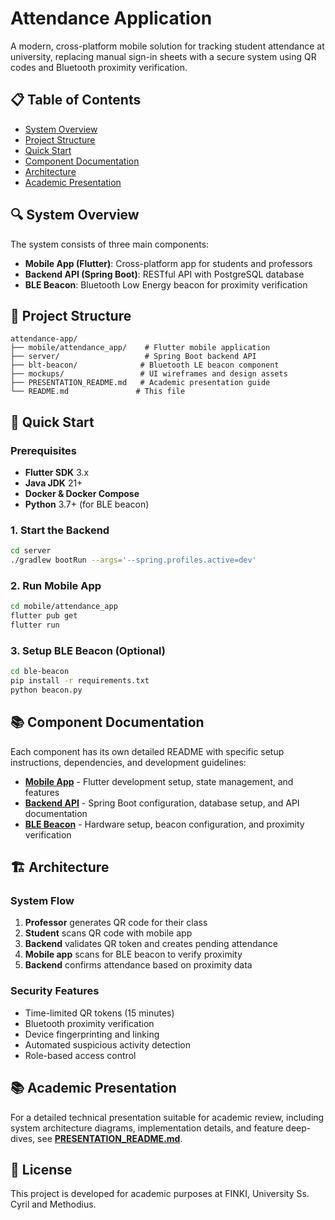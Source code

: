 # Attendance Application

A modern, cross-platform mobile solution for tracking student attendance at university, replacing manual sign-in sheets with a secure system using QR
codes and Bluetooth proximity verification.

## 📋 Table of Contents

- [System Overview](#system-overview)
- [Project Structure](#project-structure)
- [Quick Start](#quick-start)
- [Component Documentation](#component-documentation)
- [Architecture](#architecture)
- [Academic Presentation](#academic-presentation)

## 🔍 System Overview

The system consists of three main components:

- **Mobile App (Flutter)**: Cross-platform app for students and professors
- **Backend API (Spring Boot)**: RESTful API with PostgreSQL database
- **BLE Beacon**: Bluetooth Low Energy beacon for proximity verification

## 📁 Project Structure

```
attendance-app/
├── mobile/attendance_app/    # Flutter mobile application
├── server/                   # Spring Boot backend API
├── blt-beacon/              # Bluetooth LE beacon component
├── mockups/                 # UI wireframes and design assets
├── PRESENTATION_README.md   # Academic presentation guide
└── README.md               # This file
```

## 🚀 Quick Start

### Prerequisites

- **Flutter SDK** 3.x
- **Java JDK** 21+
- **Docker & Docker Compose**
- **Python** 3.7+ (for BLE beacon)

### 1. Start the Backend

```bash
cd server
./gradlew bootRun --args='--spring.profiles.active=dev'
```

### 2. Run Mobile App

```bash
cd mobile/attendance_app
flutter pub get
flutter run
```

### 3. Setup BLE Beacon (Optional)

```bash
cd ble-beacon
pip install -r requirements.txt
python beacon.py
```

## 📚 Component Documentation

Each component has its own detailed README with specific setup instructions, dependencies, and development guidelines:

- **[Mobile App](./mobile/attendance_app/README.md)** - Flutter development setup, state management, and features
- **[Backend API](./server/README.md)** - Spring Boot configuration, database setup, and API documentation
- **[BLE Beacon](ble-beacon/python/README.md)** - Hardware setup, beacon configuration, and proximity verification

## 🏗 Architecture

### System Flow

1. **Professor** generates QR code for their class
2. **Student** scans QR code with mobile app
3. **Backend** validates QR token and creates pending attendance
4. **Mobile app** scans for BLE beacon to verify proximity
5. **Backend** confirms attendance based on proximity data

### Security Features

- Time-limited QR tokens (15 minutes)
- Bluetooth proximity verification
- Device fingerprinting and linking
- Automated suspicious activity detection
- Role-based access control

## 📚 Academic Presentation

For a detailed technical presentation suitable for academic review, including system architecture diagrams, implementation details, and feature
deep-dives, see **[PRESENTATION_README.md](./PRESENTATION_README.md)**.

## 📄 License

This project is developed for academic purposes at FINKI, University Ss. Cyril and Methodius.
